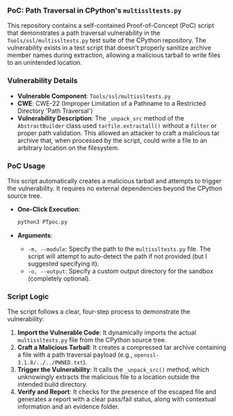 ### PoC: Path Traversal in CPython's `multissltests.py`

This repository contains a self-contained Proof-of-Concept (PoC) script that demonstrates a path traversal vulnerability in the `Tools/ssl/multissltests.py` test suite of the CPython repository. The vulnerability exists in a test script that doesn't properly sanitize archive member names during extraction, allowing a malicious tarball to write files to an unintended location.

### Vulnerability Details

* **Vulnerable Component**: `Tools/ssl/multissltests.py`
* **CWE**: CWE-22 (Improper Limitation of a Pathname to a Restricted Directory 'Path Traversal')
* **Vulnerability Description**: The `_unpack_src` method of the `AbstractBuilder` class used `tarfile.extractall()` without a `filter` or proper path validation. This allowed an attacker to craft a malicious tar archive that, when processed by the script, could write a file to an arbitrary location on the filesystem.

### PoC Usage

This script automatically creates a malicious tarball and attempts to trigger the vulnerability. It requires no external dependencies beyond the CPython source tree.

* **One-Click Execution**:

    ```bash
    python3 PTpoc.py
    ```

* **Arguments**:

    * `-m, --module`: Specify the path to the `multissltests.py` file. The script will attempt to auto-detect the path if not provided (but I suggested specifying it).
    * `-o, --output`: Specify a custom output directory for the sandbox (completely optional).

### Script Logic

The script follows a clear, four-step process to demonstrate the vulnerability:

1.  **Import the Vulnerable Code**: It dynamically imports the actual `multissltests.py` file from the CPython source tree.
2.  **Craft a Malicious Tarball**: It creates a compressed tar archive containing a file with a path traversal payload (e.g., `openssl-3.1.8/../../PWNED.txt`).
3.  **Trigger the Vulnerability**: It calls the `_unpack_src()` method, which unknowingly extracts the malicious file to a location outside the intended build directory.
4.  **Verify and Report**: It checks for the presence of the escaped file and generates a report with a clear pass/fail status, along with contextual information and an evidence folder.
